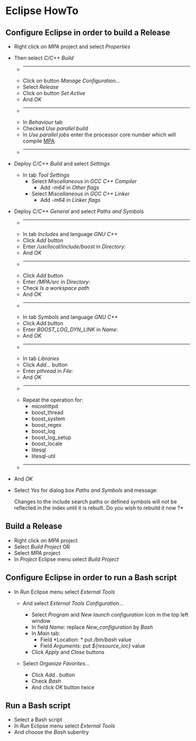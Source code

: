 # Eclipse HowTo

## Configure Eclipse in order to build a Release

 * Right click on *MPA* project and select *Properties*

 * Then select *C/C++ Build*
	* -----------
	* Click on button *Manage Configuration...*
	* Select *Release*
	* Click on button *Set Active*
	* And *OK*
	* -----------
	* In *Behaviour* tab
	* Checked *Use parallel build*
	* In *Use parallel jobs* enter the processor core number which will compile [MPA](https://github.com/cyosp/MPA)
	* -----------

 * Deploy *C/C++ Build* and select *Settings*

	* In tab *Tool Settings*
		* Select *Miscellaneous* in *GCC C++ Compiler*
			* Add *-m64* in *Other flags*
		* Select *Miscellaneous* in *GCC C++ Linker*
			* Add *-m64* in *Linker flags*

 * Deploy *C/C++ General* and select *Paths and Symbols*

	* -----------
	* In tab *Includes* and language *GNU C++*
	* Click *Add* button
	* Enter */usr/local/include/boost* in *Directory:*
	* And *OK*
	* -----------
	* Click *Add* button
	* Enter */MPA/src* in *Directory:*
	* Check *Is a workspace path*
	* And *OK*
	* -----------
	* In tab *Symbols* and language *GNU C++*
	* Click *Add* button
	* Enter *BOOST_LOG_DYN_LINK* in *Name:*
	* And *OK*
	* -----------
	* In tab *Libraries*
	* Click *Add...* button
	* Enter *pthread* in *File:*
	* And *OK*
	* -----------
	* Repeat the operation for:
		* microhttpd
		* boost_thread
		* boost_system
		* boost_regex
		* boost_log
		* boost_log_setup
		* boost_locale
		* litesql
		* litesql-util
	* -----------

 * And *OK*

 * Select *Yes* for dialog box *Paths and Symbols* and message:

	Changes to the include search paths or defined symbols will not be reflected in the index until it is rebuilt. Do you wish to rebuild it now ?*

## Build a Release

 * Right click on *MPA* project
 * Select *Build Project*
	OR
 * Select *MPA* project
 * In *Project* Eclipse menu select *Build Project*

## Configure Eclipse in order to run a Bash script

 * In *Run* Eclipse menu select *External Tools*
	* And select *External Tools Configuration...*
		* Select *Program* and *New launch configuration* icon in the top left window
		* In field *Name:* replace *New_configuration* by *Bash*
		* In *Main* tab:
			* Field *Location: * put */bin/bash* value
			* Field *Arguments:* put *${resource_loc}* value
		* Click *Apply* and *Close* buttons

	* Select *Organize Favorites...*
		* Click *Add..* button
		* Check *Bash*
		* And click *OK* button twice

## Run a Bash script

 * Select a Bash script
 * In *Run* Eclipse menu select *External Tools*
 * And choose the *Bash* subentry
